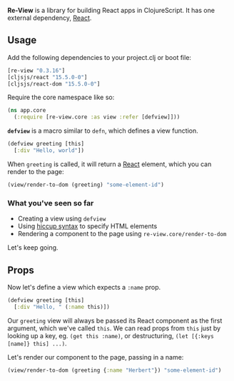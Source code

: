 **Re-View** is a library for building React apps in ClojureScript. It has one external dependency, [React](https://facebook.github.io/react/).

## Usage

Add the following dependencies to your project.clj or boot file:

```clj
[re-view "0.3.16"]
[cljsjs/react "15.5.0-0"]
[cljsjs/react-dom "15.5.0-0"]
```

Require the core namespace like so:

```clj
(ns app.core
  (:require [re-view.core :as view :refer [defview]]))
```

**`defview`** is a macro similar to `defn`, which defines a view function.

```clj
(defview greeting [this]
  [:div "Hello, world"])
```

When `greeting` is called, it will return a [React](https://facebook.github.io/react/) element, which you can render to the page:

```clj
(view/render-to-dom (greeting) "some-element-id")
```

### What you've seen so far

- Creating a view using `defview`
- Using [hiccup syntax](/docs/hiccup/syntax-guide) to specify HTML elements
- Rendering a component to the page using `re-view.core/render-to-dom`

Let's keep going.

## Props

Now let's define a view which expects a `:name` prop.

```clj
(defview greeting [this]
  [:div "Hello, " (:name this)])
```

Our `greeting` view will always be passed its React component as the first argument, which we've called `this`. We can read props from `this` just by looking up a key, eg. `(get this :name)`, or destructuring, `(let [{:keys [name]} this] ...)`.

Let's render our component to the page, passing in a name:

```clj
(view/render-to-dom (greeting {:name "Herbert"}) "some-element-id")
```



